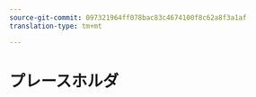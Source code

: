 ```yaml
---
source-git-commit: 097321964ff078bac83c4674100f8c62a8f3a1af
translation-type: tm+mt

---
```

# プレースホルダ
